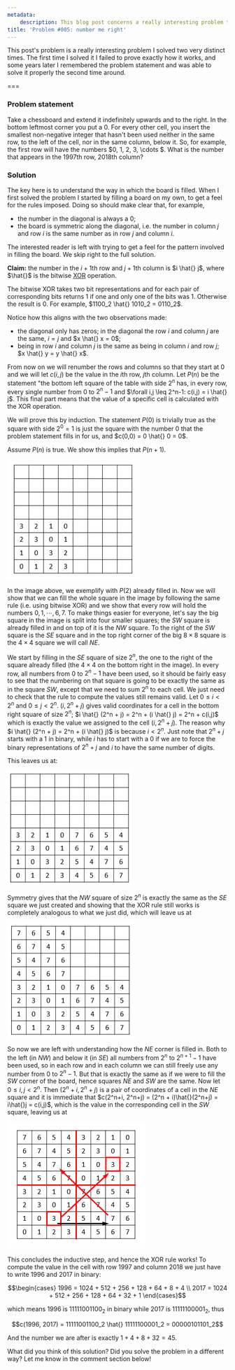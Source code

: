 ```yaml
---
metadata:
    description: This blog post concerns a really interesting problem that takes place on an infinite board!
title: 'Problem #005: number me right'
---
```


This post's problem is a really interesting problem I solved two very distinct times. The first time I solved it I failed to prove exactly how it works, and some years later I remembered the problem statement and was able to solve it properly the second time around.

===

### Problem statement

Take a chessboard and extend it indefinitely upwards and to the right. In the bottom leftmost corner you put a $0$. For every other cell, you insert the smallest non-negative integer that hasn't been used neither in the same row, to the left of the cell, nor in the same column, below it. So, for example, the first row will have the numbers $0, 1, 2, 3, \cdots $. What is the number that appears in the $1997$th row, $2018$th column?

### Solution

The key here is to understand the way in which the board is filled. When I first solved the problem I started by filling a board on my own, to get a feel for the rules imposed. Doing so should make clear that, for example,

 - the number in the diagonal is always a $0$;
 - the board is symmetric along the diagonal, i.e. the number in column $j$ and row $i$ is the same number as in row $j$ and column $i$.

The interested reader is left with trying to get a feel for the pattern involved in filling the board. We skip right to the full solution.

**Claim:** the number in the $i+1$th row and $j+1$th column is $i \hat{} j$, where $\hat{}$ is the bitwise [XOR] operation.

The bitwise XOR takes two bit representations and for each pair of corresponding bits returns $1$ if one and only one of the bits was $1$. Otherwise the result is $0$. For example, $1100_2 \hat{} 1010_2 = 0110_2$.

Notice how this aligns with the two observations made:

 - the diagonal only has zeros; in the diagonal the row $i$ and column $j$ are the same, $i = j$ and $x \hat{} x = 0$;
 - being in row $i$ and column $j$ is the same as being in column $i$ and row $j$; $x \hat{} y = y \hat{} x$.

From now on we will renumber the rows and columns so that they start at $0$ and we will let $c(i,j)$ be the value in the $i$th row, $j$th column. Let $P(n)$ be the statement "the bottom left square of the table with side $2^n$ has, in every row, every single number from $0$ to $2^n -1$ and $\forall i,j \leq 2^n-1: c(i,j) = i \hat{} j$. This final part means that the value of a specific cell is calculated with the XOR operation.

We will prove this by induction. The statement $P(0)$ is trivially true as the square with side $2^0 = 1$ is just the square with the number $0$ that the problem statement fills in for us, and $c(0,0) = 0 \hat{} 0 = 0$.

Assume $P(n)$ is true. We show this implies that $P(n+1)$.

![A 4 by 4 square already filled in](nmr_1.png)

In the image above, we exemplify with $P(2)$ already filled in. Now we will show that we can fill the whole square in the image by following the same rule (i.e. using bitwise XOR) and we show that every row will hold the numbers $0, 1, \cdots, 6, 7$. To make things easier for everyone, let's say the big square in the image is split into four smaller squares; the $SW$ square is already filled in and on top of it is the $NW$ square. To the right of the $SW$ square is the $SE$ square and in the top right corner of the big $8 \times 8$ square is the $4 \times 4$ square we will call $NE$.

We start by filling in the $SE$ square of size $2^n$, the one to the right of the square already filled (the $4 \times 4$ on the bottom right in the image). In every row, all numbers from $0$ to $2^n - 1$ have been used, so it should be fairly easy to see that the numbering on that square is going to be exactly the same as in the square $SW$, except that we need to sum $2^n$ to each cell. We just need to check that the rule to compute the values still remains valid. Let $0 \leq i < 2^n$ and $0 \leq j < 2^n$. $(i, 2^n+j)$ gives valid coordinates for a cell in the bottom right square of size $2^n$; $i \hat{} (2^n + j) = 2^n +  (i \hat{} j) = 2^n + c(i,j)$ which is exactly the value we assigned to the cell $(i, 2^n + j)$. The reason why $i \hat{} (2^n + j) = 2^n + (i \hat{} j)$ is because $i < 2^n$. Just note that $2^n + j$ starts with a $1$ in binary, while $i$ has to start with a $0$ if we are to force the binary representations of $2^n + j$ and $i$ to have the same number of digits.

This leaves us at:

![A 4 by 8 rectangle filled in](nmr_2.png)

Symmetry gives that the $NW$ square of size $2^n$ is exactly the same as the $SE$ square we just created and showing that the XOR rule still works is completely analogous to what we just did, which will leave us at

![An L shaped region filled in](nmr_3.png)

So now we are left with understanding how the $NE$ corner is filled in. Both to the left (in $NW$) and below it (in $SE$) all numbers from $2^n$ to $2^{n+1}-1$ have been used, so in each row and in each column we can still freely use any number from $0$ to $2^n - 1$. But that is exactly the same as if we were to fill the $SW$ corner of the board, hence squares $NE$ and $SW$ are the same. Now let $0 \leq i, j < 2^n$. Then $(2^n + i, 2^n + j)$ is a pair of coordinates of a cell in the $NE$ square and it is immediate that $c(2^n+i, 2^n+j) = (2^n + i)\hat{}(2^n+j) = i\hat{}j = c(i,j)$, which is the value in the corresponding cell in the $SW$ square, leaving us at

![The 8 by 8 square filled in](nmr_4.png)

This concludes the inductive step, and hence the XOR rule works! To compute the value in the cell with row $1997$ and column $2018$ we just have to write $1996$ and $2017$ in binary:

$$\begin{cases}
1996 = 1024 + 512 + 256 + 128 + 64 + 8 + 4 \\
2017 = 1024 + 512 + 256 + 128 + 64 + 32 + 1
\end{cases}$$

which means $1996$ is $11111001100_2$ in binary while $2017$ is $11111100001_2$, thus

$$c(1996, 2017) = 11111001100_2 \hat{} 11111100001_2 = 00000101101_2$$

And the number we are after is exactly $1 + 4 + 8 + 32 = 45$.

What did you think of this solution? Did you solve the problem in a different way? Let me know in the comment section below!

[XOR]: https://en.m.wikipedia.org/wiki/Bitwise_operation#XOR